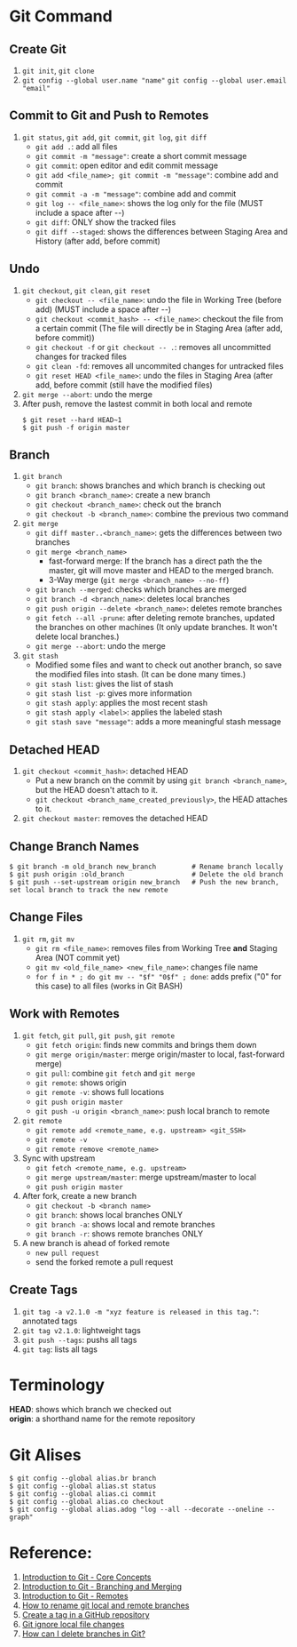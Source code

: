 # Git Command
## Create Git
1. `git init`, `git clone`
2. `git config --global user.name "name"`
   `git config --global user.email "email"`
## Commit to Git and Push to Remotes
1. `git status`, `git add`, `git commit`, `git log`, `git diff`
   - `git add .`: add all files
   - `git commit -m "message"`: create a short commit message
   - `git commit`: open editor and edit commit message
   - `git add <file_name>; git commit -m "message"`: combine add and commit
   - `git commit -a -m "message"`: combine add and commit
   - `git log -- <file_name>`: shows the log only for the file (MUST include a space after --)
   - `git diff`: ONLY show the tracked files
   - `git diff --staged`: shows the differences between Staging Area and History (after add, before commit)
## Undo
1. `git checkout`, `git clean`, `git reset`
   - `git checkout -- <file_name>`: undo the file in Working Tree (before add) (MUST include a space after --)
   - `git checkout <commit_hash> -- <file_name>`: checkout the file from a certain commit (The file will directly be in Staging Area (after add, before commit))
   - `git checkout -f` or `git checkout -- .`: removes all uncommitted changes for tracked files
   - `git clean -fd`: removes all uncommited changes for untracked files
   - `git reset HEAD <file_name>`: undo the files in Staging Area (after add, before commit (still have the modified files)
2. `git merge --abort`: undo the merge
3. After push, remove the lastest commit in both local and remote
   ```
   $ git reset --hard HEAD~1
   $ git push -f origin master
   ```
## Branch
1. `git branch`
   - `git branch`: shows branches and which branch is checking out
   - `git branch <branch_name>`: create a new branch
   - `git checkout <branch_name>`: check out the branch
   - `git checkout -b <branch_name>`: combine the previous two command
2. `git merge`
   - `git diff master..<branch_name>`: gets the differences between two branches
   - `git merge <branch_name>`
     - fast-forward merge: If the branch has a direct path the the master, git will move master and HEAD to the merged branch.
     - 3-Way merge (`git merge <branch_name> --no-ff`)
   - `git branch --merged`: checks which branches are merged
   - `git branch -d <branch_name>`: deletes local branches
   - `git push origin --delete <branch_name>`: deletes remote branches
   - `git fetch --all -prune`: after deleting remote branches, updated the branches on other machines (It only update branches. It won't delete local branches.)
   - `git merge --abort`: undo the merge
3. `git stash`
   - Modified some files and want to check out another branch, so save the modified files into stash. (It can be done many times.)
   - `git stash list`: gives the list of stash
   - `git stash list -p`: gives more information
   - `git stash apply`: applies the most recent stash
   - `git stash apply <label>`: applies the labeled stash
   - `git stash save "message"`: adds a more meaningful stash message
## Detached HEAD
1. `git checkout <commit_hash>`: detached HEAD
   - Put a new branch on the commit by using `git branch <branch_name>`, but the HEAD doesn't attach to it.
   - `git checkout <branch_name_created_previously>`, the HEAD attaches to it.
2. `git checkout master`: removes the detached HEAD
## Change Branch Names
```
$ git branch -m old_branch new_branch         # Rename branch locally
$ git push origin :old_branch                 # Delete the old branch
$ git push --set-upstream origin new_branch   # Push the new branch, set local branch to track the new remote
```
## Change Files
1. `git rm`, `git mv`
   - `git rm <file_name>`: removes files from Working Tree **and** Staging Area (NOT commit yet)
   - `git mv <old_file_name> <new_file_name>`: changes file name
   - `for f in * ; do git mv -- "$f" "0$f" ; done`: adds prefix ("0" for this case) to all files (works in Git BASH)
## Work with Remotes
1. `git fetch`, `git pull`, `git push`, `git remote`
   - `git fetch origin`: finds new commits and brings them down
   - `git merge origin/master`: merge origin/master to local, fast-forward merge)
   - `git pull`: combine `git fetch` and `git merge`
   - `git remote`: shows origin
   - `git remote -v`: shows full locations
   - `git push origin master`
   - `git push -u origin <branch_name>`: push local branch to remote
2. `git remote`
   - `git remote add <remote_name, e.g. upstream> <git_SSH>`
   - `git remote -v`
   - `git remote remove <remote_name>`
3. Sync with upstream
   - `git fetch <remote_name, e.g. upstream>`
   - `git merge upstream/master`: merge upstream/master to local
   - `git push origin master`
4. After fork, create a new branch
   - `git checkout -b <branch name>`
   - `git branch`: shows local branches ONLY
   - `git branch -a`: shows local and remote branches
   - `git branch -r`: shows remote branches ONLY
5. A new branch is ahead of forked remote
   - `new pull request`
   - send the forked remote a pull request
## Create Tags
1. `git tag -a v2.1.0 -m "xyz feature is released in this tag."`: annotated tags
2. `git tag v2.1.0`: lightweight tags
3. `git push --tags`: pushs all tags
4. `git tag`: lists all tags
# Terminology
**HEAD**: shows which branch we checked out  
**origin**: a shorthand name for the remote repository
# Git Alises
```
$ git config --global alias.br branch
$ git config --global alias.st status
$ git config --global alias.ci commit
$ git config --global alias.co checkout
$ git config --global alias.adog "log --all --decorate --oneline --graph"
```
# Reference:
1. [Introduction to Git - Core Concepts](https://www.youtube.com/watch?v=uR6G2v_WsRA)
2. [Introduction to Git - Branching and Merging](https://www.youtube.com/watch?v=FyAAIHHClqI)
3. [Introduction to Git - Remotes](https://www.youtube.com/watch?v=Gg4bLk8cGNo)
4. [How to rename git local and remote branches](https://www.w3docs.com/snippets/git/how-to-rename-git-local-and-remote-branches.html)
5. [Create a tag in a GitHub repository](https://stackoverflow.com/questions/18216991/create-a-tag-in-a-github-repository)
6. [Git ignore local file changes](https://stackoverflow.com/questions/24983762/git-ignore-local-file-changes/24983863)
7. [How can I delete branches in Git?](https://www.git-tower.com/learn/git/faq/delete-remote-branch)
